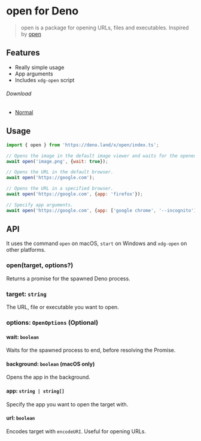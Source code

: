 # open for Deno

> open is a package for opening URLs, files and executables. Inspired by [open](https://github.com/sindresorhus/open)

## Features

- Really simple usage
- App arguments
- Includes `xdg-open` script

###### Download

- [Normal](https://path.to.file)

## Usage

```js
import { open } from 'https://deno.land/x/open/index.ts';

// Opens the image in the default image viewer and waits for the opened app to quit.
await open('image.png', {wait: true});

// Opens the URL in the default browser.
await open('https://google.com');

// Opens the URL in a specified browser.
await open('https://google.com', {app: 'firefox'});

// Specify app arguments.
await open('https://google.com', {app: ['google chrome', '--incognito']});
```

## API

It uses the command `open` on macOS, `start` on Windows and `xdg-open` on other platforms.

### open(target, options?)

Returns a promise for the spawned Deno process.

### target: `string`

The URL, file or executable you want to open.

### options: `OpenOptions` (Optional)

#### wait: `boolean`

Waits for the spawned process to end, before resolving the Promise.

#### background: `boolean` (macOS only)

Opens the app in the background.

#### app: `string | string[]`

Specify the app you want to open the target with.

#### url: `boolean`

Encodes target with `encodeURI`. Useful for opening URLs.